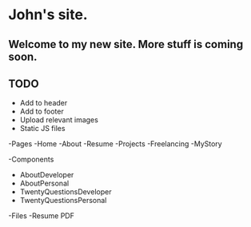 # John's site.

## Welcome to my new site. More stuff is coming soon.

## TODO

- Add to header
- Add to footer
- Upload relevant images
- Static JS files

-Pages
  -Home
  -About
  -Resume
  -Projects
  -Freelancing
  -MyStory

-Components
  - AboutDeveloper
  - AboutPersonal
  - TwentyQuestionsDeveloper
  - TwentyQuestionsPersonal

-Files
  -Resume PDF